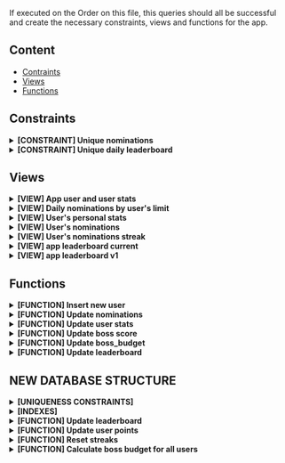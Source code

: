 If executed on the Order on this file, this queries should all be successful and
create the necessary constraints, views and functions for the app.

## Content

- [Contraints](/constaints)
- [Views](/views)
- [Functions](/functions)

## Constraints

<details>
<summary><b>[CONSTRAINT] Unique nominations</b></summary>

```sql
ALTER TABLE app_nominations
ADD CONSTRAINT unique_nomination_entry UNIQUE (user_id_from, user_id_nominated);
```

</details>

<details>
<summary><b>[CONSTRAINT] Unique daily leaderboard</b></summary>

```sql
ALTER TABLE app_leaderboard
ADD CONSTRAINT unique_daily_leaderboard_entry UNIQUE (user_id, day_id);
```

</details>

## Views

<details>
<summary><b>[VIEW] App user and user stats</b></summary>

```sql
CREATE VIEW app_user_and_stats AS
SELECT aus.*, u.username, u.wallet_address, u.created_at, u.social_profiles, u.referral_code, u.max_nominations
FROM app_user u
JOIN app_user_stats aus ON u.id = aus.user_id
```

</details>

<details>
<summary><b>[VIEW] Daily nominations by user's limit</b></summary>

```sql
CREATE VIEW daily_nominations_view AS
SELECT *
FROM (
    SELECT
        adn.user_id_from,
        adn.user_id_nominated,
        adn.created_at,
        u.max_nominations,
        ROW_NUMBER() OVER (PARTITION BY adn.user_id_from ORDER BY adn.created_at) AS nomination_rank
    FROM app_daily_nominations adn
    JOIN app_user u ON adn.user_id_from = u.id
) AS subquery
WHERE nomination_rank <= max_nominations;
```

</details>

<details>
<summary><b>[VIEW] User's personal stats</b></summary>

```sql
CREATE VIEW user_personal_stats AS
SELECT
    aus.user_id,
    u.wallet_address,
    u.username,
    lb.rank AS rank,
    aus.nominations AS total_nominations_received,
    aus.boss_budget AS boss_budget,
    aus.bpe_nominations + aus.bpe_regular_nominator AS total_boss_points_earned,
    aus.bpe_nominations AS boss_points_from_nominations,
    aus.bpe_regular_nominator AS boss_points_from_nominating,
    aus.boss_score AS boss_points
FROM app_user_stats aus
LEFT JOIN app_leaderboard lb ON aus.user_id = lb.user_id
LEFT JOIN app_user u ON aus.user_id = u.id;
```

</details>

<details>
<summary><b>[VIEW] User's nominations</b></summary>

```sql
CREATE VIEW user_nominations AS
SELECT
    aus.user_id AS user_id,
    u.wallet_address AS wallet_address,
    an.user_id_nominated AS nominated_user_id,
    an.day_id AS nomination_date,
    u.username AS nominated_username,
    lb.rank AS nominated_user_rank,
    aus.boss_score AS nominated_user_boss_points
FROM app_user_stats aus
JOIN app_nominations an ON aus.user_id = an.user_id_from
JOIN app_user u ON an.user_id_nominated = u.id
JOIN app_user un ON aus.user_id = un.id
LEFT JOIN app_leaderboard lb ON u.id = lb.user_id;
```

</details>

<details>
<summary><b>[VIEW] User's nominations streak</b></summary>

```sql
CREATE OR REPLACE VIEW user_nomination_streak AS
SELECT
    user_id_from,
    MAX(day_id) AS last_nomination_day,
    COUNT(*) AS streak
FROM (
    SELECT DISTINCT ON (user_id_from, day_id)
        user_id_from,
        day_id,
        day_id - ROW_NUMBER() OVER (PARTITION BY user_id_from ORDER BY day_id) AS group_id
    FROM
        app_nominations
) AS subquery
GROUP BY
    user_id_from, group_id;
```

</details>

<details>
<summary><b>[VIEW] app leaderboard current</b></summary>

```sql
CREATE OR REPLACE VIEW app_leaderboard_current AS
SELECT
    un.id AS user_id,
    lb.rank AS rank,
    un.username AS username,
    un.wallet_address AS wallet_address,
    aus.builder_score AS builder_score,
    aus.boss_score AS boss_points,
    aus.nominations AS nominations
FROM app_leaderboard lb
JOIN app_user un ON lb.user_id = un.id
LEFT JOIN app_user_stats aus ON un.id = aus.user_id
WHERE lb.day_id = (SELECT MAX(day_id) FROM app_leaderboard);
```

</details>

<details>
<summary><b>[VIEW] app leaderboard v1</b></summary>

```sql
CREATE OR REPLACE VIEW app_leaderboard_v1 AS
SELECT u.wallet_address, u.social_profiles, u.username, us.builder_score
    FROM app_user u JOIN app_user_stats us ON u.id = us.user_id ORDER BY us.builder_score DESC
```

</details>

## Functions

<details>
<summary><b>[FUNCTION] Insert new user</b></summary>

```sql
CREATE OR REPLACE FUNCTION insert_user_v2(
  wallet_address varchar,
  referral_code varchar,
  boss_score int,
  boss_budget int,
  builder_score int,
  social_profiles jsonb,
  username varchar,
  manifesto_nft boolean
)
RETURNS setof app_user_and_stats
AS $$
  declare
  user_id_new int;
begin
  INSERT into app_user
    (wallet_address, referral_code, social_profiles, username, manifesto_nft)
    values (wallet_address, referral_code, social_profiles, username, manifesto_nft)
    returning id
    into user_id_new;
  INSERT into app_user_stats
    (user_id, boss_score, boss_budget, builder_score)
     values (user_id_new, boss_score, boss_budget, builder_score);
RETURN query select * from app_user_and_stats where user_id = user_id_new;
END $$ language plpgsql;
```

</details>

<details>
<summary><b>[FUNCTION] Update nominations</b></summary>

```sql
CREATE OR REPLACE FUNCTION update_nominations()
RETURNS VOID AS $$
BEGIN
    INSERT INTO app_nominations (user_id_from, user_id_nominated, day_id)
    SELECT user_id_from, user_id_nominated, extract(epoch from created_at)::integer / 86400
    FROM daily_nominations_view
    -- avoid throwing when meeting the unique constraint
    ON CONFLICT DO NOTHING;
END;
$$ LANGUAGE plpgsql;
```

</details>

<details>
<summary><b>[FUNCTION] Update user stats</b></summary>

```sql
CREATE OR REPLACE FUNCTION update_user_stats()
RETURNS VOID AS $$
BEGIN
    UPDATE app_user_stats AS aus
    SET
        nominations = (
            SELECT COUNT(*)
            FROM app_nominations AS an2
            WHERE an2.user_id_from = aus.user_id
        ),
        nominated = (
            SELECT COUNT(*)
            FROM app_nominations AS an3
            WHERE an3.user_id_nominated = aus.user_id
        )
    -- to prevent pg-safeupdate error
    WHERE TRUE;

    -- Update users listed in user_nomination_streak with their streak, and set others' streak to zero
    UPDATE app_user_stats AS aus
    SET nomination_streak = COALESCE(streak, 0)
    FROM (
        SELECT
            user_id_from,
            streak
        FROM
            user_nomination_streak
        WHERE
            last_nomination_day = (extract(epoch from current_timestamp)::integer / 86400) - 1
    ) AS streak_data
    WHERE
        aus.user_id = streak_data.user_id_from;

    -- Set streak to zero for users not listed in user_nomination_streak
    UPDATE app_user_stats
    SET nomination_streak = 0
    WHERE
        user_id NOT IN (SELECT user_id_from FROM user_nomination_streak WHERE last_nomination_day = (extract(epoch from current_timestamp)::integer / 86400) - 1);
END;
$$ LANGUAGE plpgsql;
```

</details>

<details>
<summary><b>[FUNCTION] Update boss score</b></summary>

```sql
CREATE OR REPLACE FUNCTION update_user_boss_score()
RETURNS VOID AS $$
BEGIN
    -- Update nominated users' boss_score (90% of boss_budget) and calculate bpe_nominations
    UPDATE app_user_stats AS nominated
    SET
        boss_score = nominated.boss_score + (0.9 * nominator.boss_budget),
        bpe_nominations = nominated.bpe_nominations + (0.9 * nominator.boss_budget)
    FROM app_nominations AS nomination
    JOIN app_user_stats AS nominator ON nomination.user_id_from = nominator.user_id
    WHERE nominated.user_id = nomination.user_id_nominated
    AND nomination.day_id = (extract(epoch from current_timestamp)::integer / 86400) - 1;

    -- Update nominating users' boss_score (10% of boss_budget) and calculate bpe_regular_nominator
    UPDATE app_user_stats AS nominator
    SET
        boss_score = nominator.boss_score + (0.1 * nominator.boss_budget),
        bpe_regular_nominator = nominator.bpe_regular_nominator + (0.1 * nominator.boss_budget)
    FROM app_nominations AS nomination
    JOIN app_user_stats AS nominator_data ON nomination.user_id_from = nominator_data.user_id
    WHERE nominator.user_id = nomination.user_id_from
    AND nomination.day_id = (extract(epoch from current_timestamp)::integer / 86400) - 1;
END;
$$ LANGUAGE plpgsql;
```

</details>

<details>
<summary><b>[FUNCTION] Update boss_budget</b></summary>

```sql
CREATE OR REPLACE FUNCTION update_user_boss_budget()
RETURNS VOID AS $$
BEGIN
    -- Update boss_budget to 500 if builder_score is zero and profileTokenId > 20000
    UPDATE app_user_stats AS aus
    SET
        boss_budget = 500 * CASE WHEN au.manifesto_nft THEN 1.2 ELSE 1 END
    FROM app_user au
    WHERE aus.builder_score = 0
    AND EXISTS (
        SELECT 1
        FROM jsonb_array_elements(au.social_profiles) sp
        WHERE au.id = aus.user_id
        AND sp->>'dapp' = 'farcaster'
        AND (sp->>'profileTokenId')::int > 20000
    );

    -- Update boss_budget to 1000 if builder_score is zero and profileTokenId <= 20000
    UPDATE app_user_stats AS aus
    SET
        boss_budget = 1000 * CASE WHEN au.manifesto_nft THEN 1.2 ELSE 1 END
    FROM app_user au
    WHERE aus.builder_score = 0
    AND EXISTS (
        SELECT 1
        FROM jsonb_array_elements(au.social_profiles) sp
        WHERE au.id = aus.user_id
        AND sp->>'dapp' = 'farcaster'
        AND (sp->>'profileTokenId')::int <= 20000
    );

    -- Update boss_budget using the existing formula for all other cases
    UPDATE app_user_stats AS aus
    SET
        boss_budget = (
            aus.builder_score * 20 +
            (aus.builder_score + aus.boss_token_balance) * 0.2 +
            aus.nomination_streak * 10 +
            aus.boss_token_balance * 0.01
        ) * CASE WHEN au.manifesto_nft THEN 1.2 ELSE 1 END
    FROM app_user au
    WHERE aus.builder_score <> 0;
END;
$$ LANGUAGE plpgsql;
```

</details>

<details>
<summary><b>[FUNCTION] Update leaderboard</b></summary>

```sql
CREATE OR REPLACE FUNCTION update_leaderboard()
RETURNS VOID AS $$
BEGIN
    WITH user_scores AS (SELECT user_id, boss_score AS score, builder_score FROM app_user_stats)
    INSERT INTO app_leaderboard (user_id, rank, day_id)
    SELECT user_id, rank, (extract(epoch from current_timestamp)::integer / 86400) - 1
    FROM (
        SELECT
            user_id,
            ROW_NUMBER() OVER (ORDER BY score, builder_score DESC) AS rank
        FROM user_scores
    ) AS subquery
    ON CONFLICT (user_id) DO UPDATE
    SET rank = excluded.rank;
END;
$$ LANGUAGE plpgsql;
```

</details>

## NEW DATABASE STRUCTURE

<details>
<summary><b>[UNIQUENESS CONSTRAINTS]</b></summary>

```SQL
CREATE UNIQUE INDEX idx_unique_wallets ON boss_nominations (wallet_origin, wallet_destination);
```

</details>

<details>
<summary><b>[INDEXES]</b></summary>

```SQL
CREATE INDEX idx_wallet_origin ON boss_nominations (wallet_origin);
CREATE INDEX idx_wallet_destination ON boss_nominations (wallet_destination);
CREATE INDEX idx_rank ON boss_leaderboard (rank);
CREATE INDEX idx_referral_code ON users (referral_code);
```

</details>

<details>
<summary><b>[FUNCTION] Update leaderboard</b></summary>

```sql
CREATE OR REPLACE FUNCTION update_leaderboard()
RETURNS VOID AS $$
BEGIN
    WITH user_scores AS (
        SELECT u.wallet, u.boss_score, u.passport_builder_score, u.username,
               COALESCE(COUNT(bn.id), 0) AS boss_nominations_received
        FROM users u
        LEFT JOIN boss_nominations bn ON u.wallet = bn.wallet_destination
        GROUP BY u.wallet
    )
    INSERT INTO boss_leaderboard (wallet, rank, boss_score, passport_builder_score, username, boss_nominations_received)
    SELECT wallet, rank, boss_score, passport_builder_score, username, boss_nominations_received
    FROM (
        SELECT
            wallet, boss_score, passport_builder_score, username, boss_nominations_received,
            ROW_NUMBER() OVER (ORDER BY boss_score, passport_builder_score DESC) AS rank
        FROM user_scores
    ) AS subquery
    ON CONFLICT (wallet) DO UPDATE
    SET
        rank = excluded.rank,
        boss_score = excluded.boss_score,
        passport_builder_score = excluded.passport_builder_score,
        username = excluded.username,
        boss_nominations_received = excluded.boss_nominations_received;
END;
$$ LANGUAGE plpgsql;
```

</details>

<details>
<summary><b>[FUNCTION] Update user points</b></summary>

```sql
CREATE OR REPLACE FUNCTION update_boss_score(wallet_to_update varchar) RETURNS VOID AS $$
BEGIN
    -- Reset boss_score to zero
    UPDATE users
    SET boss_score = 0
    WHERE wallet = wallet_to_update;

    -- Update boss_score based on points_given
    UPDATE users
    SET boss_score = boss_score + (
        SELECT COALESCE(SUM(boss_points_given), 0)
        FROM boss_nominations
        WHERE wallet_origin = wallet_to_update
    )
    WHERE wallet = wallet_to_update;

    -- Update boss_score based on points_earned
    UPDATE users
    SET boss_score = boss_score + (
        SELECT COALESCE(SUM(boss_points_earned), 0)
        FROM boss_nominations
        WHERE wallet_destination = wallet_to_update
    )
    WHERE wallet = wallet_to_update;
END;
$$ LANGUAGE plpgsql;
```

</details>
<details>
<summary><b>[FUNCTION] Reset streaks</b></summary>

```sql
CREATE OR REPLACE FUNCTION reset_nomination_streak() RETURNS VOID AS $$
DECLARE
    last_nomination_date DATE;
BEGIN
    -- Calculate last nomination date (yesterday) at 00:00 GMT
    last_nomination_date := date_trunc('day', CURRENT_DATE - INTERVAL '1 day') AT TIME ZONE 'GMT';

    -- Update nomination_streak for users who didn't make a nomination yesterday
    UPDATE users
    SET nomination_streak = 0
    WHERE wallet NOT IN (
        SELECT DISTINCT origin_wallet
        FROM nominations
        WHERE DATE(created_at) >= last_nomination_date
    );
END;
$$ LANGUAGE plpgsql;
```

</details>
<details>
<summary><b>[FUNCTION] Calculate boss budget for all users</b></summary>

```sql
CREATE OR REPLACE FUNCTION calculate_boss_budget() RETURNS VOID AS $$
BEGIN
    -- Update boss_budget for all users based on existing data
    UPDATE users
    SET boss_budget =
        CASE
            WHEN builder_score = 0 THEN
                CASE
                    WHEN fid > 20000 THEN
                        500
                    ELSE
                        1000
                END
            ELSE
                (builder_score * 20 + boss_tokens * 0.001) *
                (CASE WHEN has_manifesto_nft THEN 1.2 ELSE 1 END)
        END;
END;
$$ LANGUAGE plpgsql;
```

</details>
